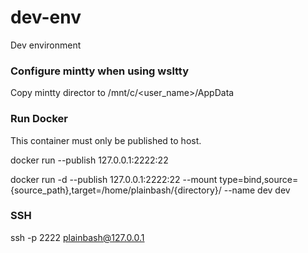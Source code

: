 # dev-env

Dev environment 

### Configure mintty when using wsltty
Copy mintty director to /mnt/c/<user_name>/AppData

### Run Docker
This container must only be published to host.

docker run --publish 127.0.0.1:2222:22

docker run -d --publish  127.0.0.1:2222:22 --mount type=bind,source={source_path},target=/home/plainbash/{directory}/ --name dev dev 

### SSH
ssh -p 2222 plainbash@127.0.0.1
